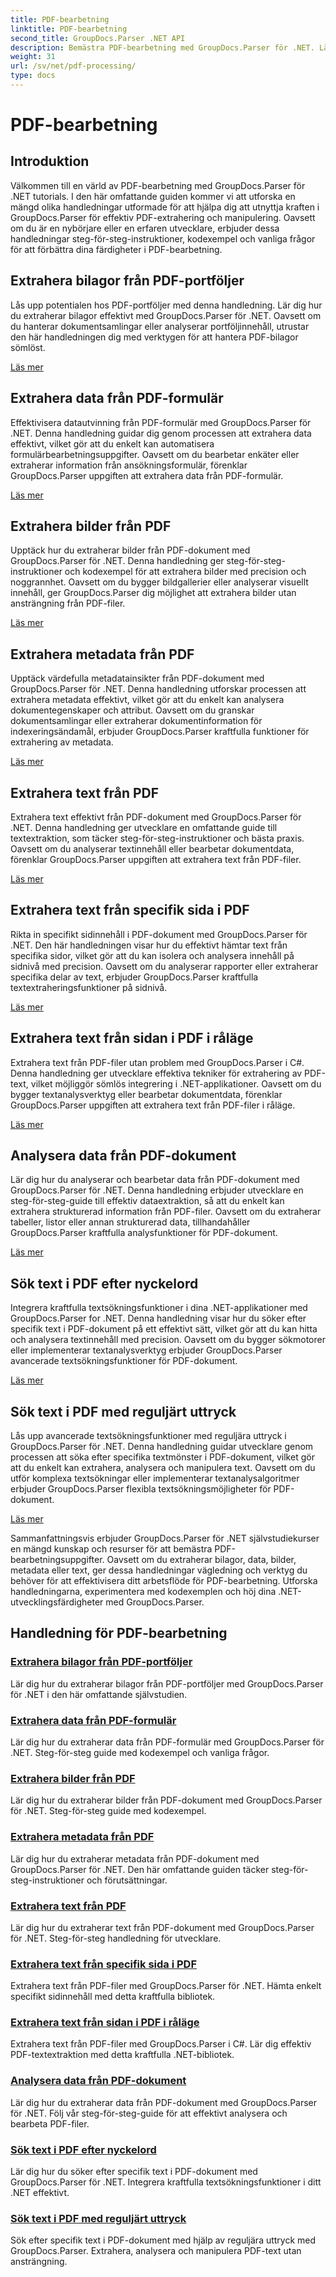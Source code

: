 ```yaml
---
title: PDF-bearbetning
linktitle: PDF-bearbetning
second_title: GroupDocs.Parser .NET API
description: Bemästra PDF-bearbetning med GroupDocs.Parser för .NET. Lär dig att extrahera bilagor, data, bilder, metadata och text effektivt från PDF-filer.
weight: 31
url: /sv/net/pdf-processing/
type: docs
---
```

# PDF-bearbetning

## Introduktion

Välkommen till en värld av PDF-bearbetning med GroupDocs.Parser för .NET tutorials. I den här omfattande guiden kommer vi att utforska en mängd olika handledningar utformade för att hjälpa dig att utnyttja kraften i GroupDocs.Parser för effektiv PDF-extrahering och manipulering. Oavsett om du är en nybörjare eller en erfaren utvecklare, erbjuder dessa handledningar steg-för-steg-instruktioner, kodexempel och vanliga frågor för att förbättra dina färdigheter i PDF-bearbetning.

## Extrahera bilagor från PDF-portföljer
Lås upp potentialen hos PDF-portföljer med denna handledning. Lär dig hur du extraherar bilagor effektivt med GroupDocs.Parser för .NET. Oavsett om du hanterar dokumentsamlingar eller analyserar portföljinnehåll, utrustar den här handledningen dig med verktygen för att hantera PDF-bilagor sömlöst.

[Läs mer](./extract-attachments-from-pdf-portfolios/)

## Extrahera data från PDF-formulär
Effektivisera datautvinning från PDF-formulär med GroupDocs.Parser för .NET. Denna handledning guidar dig genom processen att extrahera data effektivt, vilket gör att du enkelt kan automatisera formulärbearbetningsuppgifter. Oavsett om du bearbetar enkäter eller extraherar information från ansökningsformulär, förenklar GroupDocs.Parser uppgiften att extrahera data från PDF-formulär.

[Läs mer](./extract-data-from-pdf-forms/)

## Extrahera bilder från PDF
Upptäck hur du extraherar bilder från PDF-dokument med GroupDocs.Parser för .NET. Denna handledning ger steg-för-steg-instruktioner och kodexempel för att extrahera bilder med precision och noggrannhet. Oavsett om du bygger bildgallerier eller analyserar visuellt innehåll, ger GroupDocs.Parser dig möjlighet att extrahera bilder utan ansträngning från PDF-filer.

[Läs mer](./extract-images-from-pdf/)

## Extrahera metadata från PDF
Upptäck värdefulla metadatainsikter från PDF-dokument med GroupDocs.Parser för .NET. Denna handledning utforskar processen att extrahera metadata effektivt, vilket gör att du enkelt kan analysera dokumentegenskaper och attribut. Oavsett om du granskar dokumentsamlingar eller extraherar dokumentinformation för indexeringsändamål, erbjuder GroupDocs.Parser kraftfulla funktioner för extrahering av metadata.

[Läs mer](./extract-metadata-from-pdf/)

## Extrahera text från PDF
Extrahera text effektivt från PDF-dokument med GroupDocs.Parser för .NET. Denna handledning ger utvecklare en omfattande guide till textextraktion, som täcker steg-för-steg-instruktioner och bästa praxis. Oavsett om du analyserar textinnehåll eller bearbetar dokumentdata, förenklar GroupDocs.Parser uppgiften att extrahera text från PDF-filer.

[Läs mer](./extract-text-from-pdf/)

## Extrahera text från specifik sida i PDF
Rikta in specifikt sidinnehåll i PDF-dokument med GroupDocs.Parser för .NET. Den här handledningen visar hur du effektivt hämtar text från specifika sidor, vilket gör att du kan isolera och analysera innehåll på sidnivå med precision. Oavsett om du analyserar rapporter eller extraherar specifika delar av text, erbjuder GroupDocs.Parser kraftfulla textextraheringsfunktioner på sidnivå.

[Läs mer](./extract-text-from-specific-page-in-pdf/)

## Extrahera text från sidan i PDF i råläge
Extrahera text från PDF-filer utan problem med GroupDocs.Parser i C#. Denna handledning ger utvecklare effektiva tekniker för extrahering av PDF-text, vilket möjliggör sömlös integrering i .NET-applikationer. Oavsett om du bygger textanalysverktyg eller bearbetar dokumentdata, förenklar GroupDocs.Parser uppgiften att extrahera text från PDF-filer i råläge.

[Läs mer](./extract-text-from-page-in-pdf-in-raw-mode/)

## Analysera data från PDF-dokument
Lär dig hur du analyserar och bearbetar data från PDF-dokument med GroupDocs.Parser för .NET. Denna handledning erbjuder utvecklare en steg-för-steg-guide till effektiv dataextraktion, så att du enkelt kan extrahera strukturerad information från PDF-filer. Oavsett om du extraherar tabeller, listor eller annan strukturerad data, tillhandahåller GroupDocs.Parser kraftfulla analysfunktioner för PDF-dokument.

[Läs mer](./parse-data-from-pdf-documents/)

## Sök text i PDF efter nyckelord
Integrera kraftfulla textsökningsfunktioner i dina .NET-applikationer med GroupDocs.Parser for .NET. Denna handledning visar hur du söker efter specifik text i PDF-dokument på ett effektivt sätt, vilket gör att du kan hitta och analysera textinnehåll med precision. Oavsett om du bygger sökmotorer eller implementerar textanalysverktyg erbjuder GroupDocs.Parser avancerade textsökningsfunktioner för PDF-dokument.

[Läs mer](./search-text-in-pdf-by-keyword/)

## Sök text i PDF med reguljärt uttryck
Lås upp avancerade textsökningsfunktioner med reguljära uttryck i GroupDocs.Parser för .NET. Denna handledning guidar utvecklare genom processen att söka efter specifika textmönster i PDF-dokument, vilket gör att du enkelt kan extrahera, analysera och manipulera text. Oavsett om du utför komplexa textsökningar eller implementerar textanalysalgoritmer erbjuder GroupDocs.Parser flexibla textsökningsmöjligheter för PDF-dokument.

[Läs mer](./search-text-in-pdf-by-regular-expression/)

Sammanfattningsvis erbjuder GroupDocs.Parser för .NET självstudiekurser en mängd kunskap och resurser för att bemästra PDF-bearbetningsuppgifter. Oavsett om du extraherar bilagor, data, bilder, metadata eller text, ger dessa handledningar vägledning och verktyg du behöver för att effektivisera ditt arbetsflöde för PDF-bearbetning. Utforska handledningarna, experimentera med kodexemplen och höj dina .NET-utvecklingsfärdigheter med GroupDocs.Parser.
## Handledning för PDF-bearbetning
### [Extrahera bilagor från PDF-portföljer](./extract-attachments-from-pdf-portfolios/)
Lär dig hur du extraherar bilagor från PDF-portföljer med GroupDocs.Parser för .NET i den här omfattande självstudien.
### [Extrahera data från PDF-formulär](./extract-data-from-pdf-forms/)
Lär dig hur du extraherar data från PDF-formulär med GroupDocs.Parser för .NET. Steg-för-steg guide med kodexempel och vanliga frågor.
### [Extrahera bilder från PDF](./extract-images-from-pdf/)
Lär dig hur du extraherar bilder från PDF-dokument med GroupDocs.Parser för .NET. Steg-för-steg guide med kodexempel.
### [Extrahera metadata från PDF](./extract-metadata-from-pdf/)
Lär dig hur du extraherar metadata från PDF-dokument med GroupDocs.Parser för .NET. Den här omfattande guiden täcker steg-för-steg-instruktioner och förutsättningar.
### [Extrahera text från PDF](./extract-text-from-pdf/)
Lär dig hur du extraherar text från PDF-dokument med GroupDocs.Parser för .NET. Steg-för-steg handledning för utvecklare.
### [Extrahera text från specifik sida i PDF](./extract-text-from-specific-page-in-pdf/)
Extrahera text från PDF-filer med GroupDocs.Parser för .NET. Hämta enkelt specifikt sidinnehåll med detta kraftfulla bibliotek.
### [Extrahera text från sidan i PDF i råläge](./extract-text-from-page-in-pdf-in-raw-mode/)
Extrahera text från PDF-filer med GroupDocs.Parser i C#. Lär dig effektiv PDF-textextraktion med detta kraftfulla .NET-bibliotek.
### [Analysera data från PDF-dokument](./parse-data-from-pdf-documents/)
Lär dig hur du extraherar data från PDF-dokument med GroupDocs.Parser för .NET. Följ vår steg-för-steg-guide för att effektivt analysera och bearbeta PDF-filer.
### [Sök text i PDF efter nyckelord](./search-text-in-pdf-by-keyword/)
Lär dig hur du söker efter specifik text i PDF-dokument med GroupDocs.Parser för .NET. Integrera kraftfulla textsökningsfunktioner i ditt .NET effektivt.
### [Sök text i PDF med reguljärt uttryck](./search-text-in-pdf-by-regular-expression/)
Sök efter specifik text i PDF-dokument med hjälp av reguljära uttryck med GroupDocs.Parser. Extrahera, analysera och manipulera PDF-text utan ansträngning.